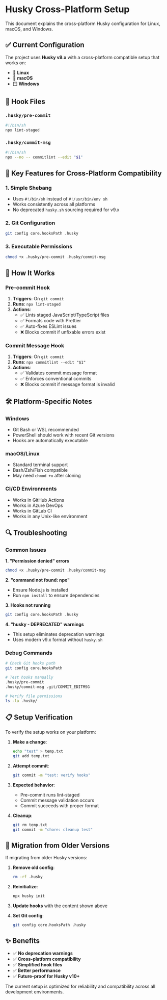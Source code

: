 # Husky Cross-Platform Setup

This document explains the cross-platform Husky configuration for Linux, macOS, and Windows.

## ✅ Current Configuration

The project uses **Husky v9.x** with a cross-platform compatible setup that works on:

- 🐧 **Linux**
- 🍎 **macOS**
- 🪟 **Windows**

## 📁 Hook Files

### `.husky/pre-commit`

```sh
#!/bin/sh
npx lint-staged
```

### `.husky/commit-msg`

```sh
#!/bin/sh
npx --no -- commitlint --edit "$1"
```

## 🔧 Key Features for Cross-Platform Compatibility

### 1. **Simple Shebang**

- Uses `#!/bin/sh` instead of `#!/usr/bin/env sh`
- Works consistently across all platforms
- No deprecated `husky.sh` sourcing required for v9.x

### 2. **Git Configuration**

```bash
git config core.hooksPath .husky
```

### 3. **Executable Permissions**

```bash
chmod +x .husky/pre-commit .husky/commit-msg
```

## 🚀 How It Works

### Pre-commit Hook

1. **Triggers**: On `git commit`
2. **Runs**: `npx lint-staged`
3. **Actions**:
   - ✅ Lints staged JavaScript/TypeScript files
   - ✅ Formats code with Prettier
   - ✅ Auto-fixes ESLint issues
   - ❌ Blocks commit if unfixable errors exist

### Commit Message Hook

1. **Triggers**: On `git commit`
2. **Runs**: `npx commitlint --edit "$1"`
3. **Actions**:
   - ✅ Validates commit message format
   - ✅ Enforces conventional commits
   - ❌ Blocks commit if message format is invalid

## 🛠️ Platform-Specific Notes

### Windows

- Git Bash or WSL recommended
- PowerShell should work with recent Git versions
- Hooks are automatically executable

### macOS/Linux

- Standard terminal support
- Bash/Zsh/Fish compatible
- May need `chmod +x` after cloning

### CI/CD Environments

- Works in GitHub Actions
- Works in Azure DevOps
- Works in GitLab CI
- Works in any Unix-like environment

## 🔍 Troubleshooting

### Common Issues

**1. "Permission denied" errors**

```bash
chmod +x .husky/pre-commit .husky/commit-msg
```

**2. "command not found: npx"**

- Ensure Node.js is installed
- Run `npm install` to ensure dependencies

**3. Hooks not running**

```bash
git config core.hooksPath .husky
```

**4. "husky - DEPRECATED" warnings**

- This setup eliminates deprecation warnings
- Uses modern v9.x format without `husky.sh`

### Debug Commands

```bash
# Check Git hooks path
git config core.hooksPath

# Test hooks manually
.husky/pre-commit
.husky/commit-msg .git/COMMIT_EDITMSG

# Verify file permissions
ls -la .husky/
```

## 📋 Setup Verification

To verify the setup works on your platform:

1. **Make a change**:

   ```bash
   echo "test" > temp.txt
   git add temp.txt
   ```

2. **Attempt commit**:

   ```bash
   git commit -m "test: verify hooks"
   ```

3. **Expected behavior**:
   - Pre-commit runs lint-staged
   - Commit message validation occurs
   - Commit succeeds with proper format

4. **Cleanup**:
   ```bash
   git rm temp.txt
   git commit -m "chore: cleanup test"
   ```

## 🔄 Migration from Older Versions

If migrating from older Husky versions:

1. **Remove old config**:

   ```bash
   rm -rf .husky
   ```

2. **Reinitialize**:

   ```bash
   npx husky init
   ```

3. **Update hooks** with the content shown above

4. **Set Git config**:
   ```bash
   git config core.hooksPath .husky
   ```

## ✨ Benefits

- ✅ **No deprecation warnings**
- ✅ **Cross-platform compatibility**
- ✅ **Simplified hook files**
- ✅ **Better performance**
- ✅ **Future-proof for Husky v10+**

The current setup is optimized for reliability and compatibility across all development environments.
